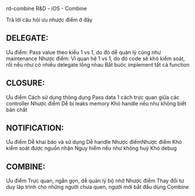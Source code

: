 rd-combine
R&D - iOS - Combine

Trả lời câu hỏi ưu nhược điểm ở đây

DELEGATE:
-----------------------------

Ưu điểm:
Pass value theo kiểu 1 vs 1, do đó dễ quản lý cũng như maintenance
Nhược điểm:
Vì quan hệ 1 vs 1, do đó code sẽ khó kiểm soát, rối nếu như có nhiều delegate lồng nhau
Bắt buôc implement tất cả function


CLOSURE:
-----------------------------

Ưu điểm
Cách sử dụng thông dụng
Pass data 1 cách trực quan giữa các controller
Nhược điểm
Dễ bị leaks memory
Khó handle nếu như không biết bản chất

NOTIFICATION:
-----------------------------

Ưu điểm
Dễ khai báo và sử dụng
Dễ handle
Nhược điểmNhược điểm
Khó kiểm soát được nguồn nhận
Nguy hiểm nếu như không huỷ
Khó debug


COMBINE:
-----------------------------

Ưu điểm
Trực quan, ngắn gọn, dễ quản lý bộ nhớ
Nhược điểm
Thay đổi tư duy lâp trình cho những người chưa quen, người mới bắt đầu dùng Combine
